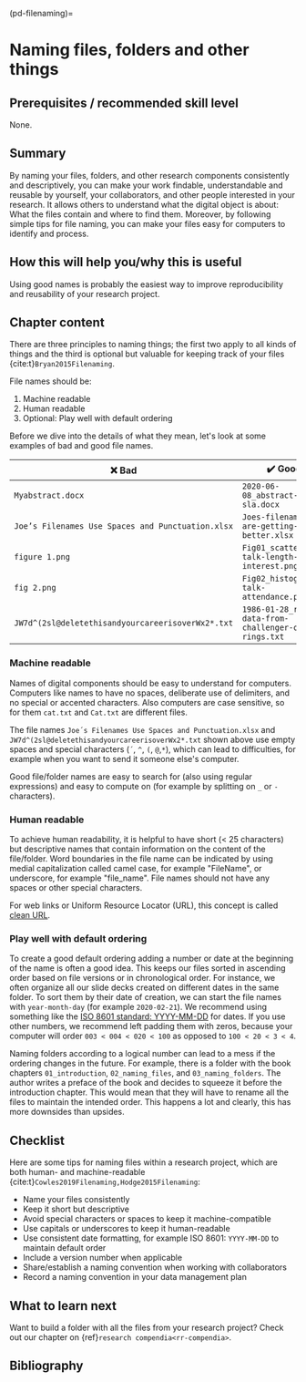 (pd-filenaming)=
# Naming files, folders and other things

## Prerequisites / recommended skill level

None.

## Summary

By naming your files, folders, and other research components consistently and descriptively, you can make your work findable, understandable and reusable by yourself, your collaborators, and other people interested in your research.
It allows others to understand what the digital object is about: What the files contain and where to find them. Moreover, by following simple tips for file naming, you can make your files easy for computers to identify and process.

## How this will help you/why this is useful

Using good names is probably the easiest way to improve reproducibility and reusability of your research project.

## Chapter content

There are three principles to naming things; the first two apply to all kinds of things and the third is optional but valuable for keeping track of your files {cite:t}`Bryan2015Filenaming`.

File names should be:
1. Machine readable
2. Human readable
3. Optional: Play well with default ordering


Before we dive into the details of what they mean, let's look at some examples of bad and good file names.

| ❌ Bad          | ✔️ Good |
| -----------------|-------------------------|
|`Myabstract.docx` | `2020-06-08_abstract-for-sla.docx` |
|`Joe’s Filenames Use Spaces and Punctuation.xlsx` | `Joes-filenames-are-getting-better.xlsx` |
|`figure 1.png` | `Fig01_scatterplot-talk-length-vs-interest.png` |
|`fig 2.png` | `Fig02_histogram-talk-attendance.png` |
|`JW7d^(2sl@deletethisandyourcareerisoverWx2*.txt` | `1986-01-28_raw-data-from-challenger-o-rings.txt` |


### Machine readable

Names of digital components should be easy to understand for computers.
Computers like names to have no spaces, deliberate use of delimiters, and no special or accented characters.
Also computers are case sensitive, so for them `cat.txt` and `Cat.txt` are different files.

The file names `Joe´s Filenames Use Spaces and Punctuation.xlsx` and `JW7d^(2sl@deletethisandyourcareerisoverWx2*.txt` shown above use empty spaces and special characters (`´`, `^`, `(`, `@`,`*`), which can lead to difficulties, for example when you want to send it someone else's computer.

Good file/folder names are easy to search for (also using regular expressions) and easy to compute on (for example by splitting on `_` or `-` characters).

### Human readable

To achieve human readability, it is helpful to have short (< 25 characters) but descriptive names that contain information on the content of the file/folder.
Word boundaries in the file name can be indicated by using medial capitalization called camel case, for example "FileName", or underscore, for example "file_name".
File names should not have any spaces or other special characters.

For web links or Uniform Resource Locator (URL), this concept is called [clean URL](https://en.wikipedia.org/wiki/Clean_URL).

### Play well with default ordering

To create a good default ordering adding a number or date at the beginning of the name is often a good idea.
This keeps our files sorted in ascending order based on file versions or in chronological order.
For instance, we often organize all our slide decks created on different dates in the same folder.
To sort them by their date of creation, we can start the file names with `year-month-day` (for example `2020-02-21`).
We recommend using something like the [ISO 8601 standard: YYYY-MM-DD](https://en.wikipedia.org/wiki/ISO_8601) for dates.
If you use other numbers, we recommend left padding them with zeros, because your computer will order `003 < 004 < 020 < 100` as opposed to `100 < 20 < 3 < 4`.

Naming folders according to a logical number can lead to a mess if the ordering changes in the future.
For example, there is a folder with the book chapters `01_introduction`, `02_naming_files`, and `03_naming_folders`. The author writes a preface of the book and decides to squeeze it before the introduction chapter. This would mean that they will have to rename all the files to maintain the intended order.
This happens a lot and clearly, this has more downsides than upsides.

## Checklist

Here are some tips for naming files within a research project, which are both human- and machine-readable {cite:t}`Cowles2019Filenaming,Hodge2015Filenaming`:

- Name your files consistently
- Keep it short but descriptive
- Avoid special characters or spaces to keep it machine-compatible
- Use capitals or underscores to keep it human-readable
- Use consistent date formatting, for example ISO 8601: `YYYY-MM-DD` to maintain default order
- Include a version number when applicable
- Share/establish a naming convention when working with collaborators
- Record a naming convention in your data management plan


## What to learn next

Want to build a folder with all the files from your research project?
Check out our chapter on {ref}`research compendia<rr-compendia>`.


## Bibliography

```{bibliography} ../../_bibliography/references.bib
```
